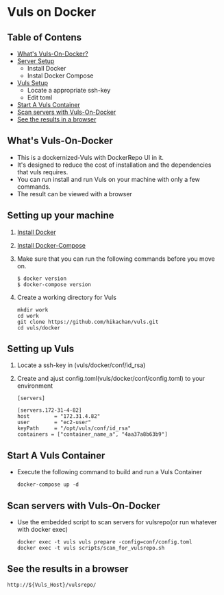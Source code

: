# Vuls on Docker

## Table of Contens

- [What's Vuls-On-Docker?](#whats-vuls-on-docker)
- [Server Setup](#setting-up-your-machine)
	- Install Docker
	- Instal Docker Compose
- [Vuls Setup](#setting-up-vuls)
	- Locate a appropriate ssh-key
	- Edit toml
- [Start A Vuls Container](#start-a-vuls-container)
- [Scan servers with Vuls-On-Docker](#scan-servers-with-vuls-on-docker)
- [See the results in a browser](#see-the-results-in-a-browser)

## What's Vuls-On-Docker

- This is a dockernized-Vuls with DockerRepo UI in it.
- It's designed to reduce the cost of installation and the dependencies that vuls requires.
- You can run install and run Vuls on your machine with only a few commands.
- The result can be viewed with a browser

## Setting up your machine
	
1. [Install Docker](https://docs.docker.com/engine/installation/)
2. [Install Docker-Compose](https://docs.docker.com/compose/install/)
3. Make sure that you can run the following commands before you move on.

	```
	$ docker version
	$ docker-compose version
	```

4. Create a working directory for Vuls

	```
	mkdir work
	cd work
	git clone https://github.com/hikachan/vuls.git
	cd vuls/docker
	```

## Setting up Vuls

1. Locate a ssh-key in (vuls/docker/conf/id_rsa)
2. Create and ajust config.toml(vuls/docker/conf/config.toml) to your environment
	
	```
	[servers]

  	[servers.172-31-4-82]
  	host        = "172.31.4.82"
  	user        = "ec2-user"
  	keyPath     = "/opt/vuls/conf/id_rsa"
  	containers = ["container_name_a", "4aa37a8b63b9"]
	```
	
## Start A Vuls Container

- Execute the following command to build and run a Vuls Container

	``
	docker-compose up -d
	`` 

## Scan servers with Vuls-On-Docker

- Use the embedded script to scan servers for vulsrepo(or run whatever with docker exec)

	```
	docker exec -t vuls vuls prepare -config=conf/config.toml
	docker exec -t vuls scripts/scan_for_vulsrepo.sh
	```

## See the results in a browser 

```
http://${Vuls_Host}/vulsrepo/
```

